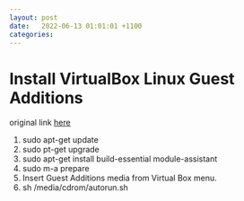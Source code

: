 ```yaml
---
layout: post
date:   2022-06-13 01:01:01 +1100
categories: 
---
```


Install VirtualBox Linux Guest Additions
========================================

original link [here](https://virtualboxes.org/doc/installing-guest-additions-on-ubuntu/)

1. sudo apt-get update
2. sudo pt-get upgrade
3. sudo apt-get install build-essential module-assistant
4. sudo m-a prepare
5. Insert Guest Additions media from Virtual Box menu.
6. sh /media/cdrom/autorun.sh